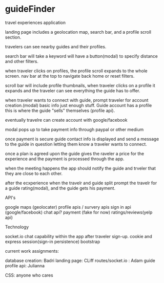 # guideFinder

travel experiences application

landing page includes a geolocation map,  search bar, and a profile scroll section.

travelers can see nearby guides and their profiles.

search bar will take a keyword will have a button(modal) to specify distance and other filters.

when traveler clicks on profiles, the profile scroll expands to the whole screen. nav bar at the top to navigate back home or reset filters.

scroll bar will include profile thumbnails, when traveler clicks on a profile it expands and the traveler can see everything the guide has to offer.

when traveler wants to connect with guide, prompt traveler for account creation.(modal)
basic info just enough stuff.
    Guide account has a profile this is where the guide "sells" themselves (profile api).

eventually travelre can create account with google/facebook

modal pops up to take payment info through paypal or other medium

once payment is secure guide contact info is displayed and send a message to the guide in question letting them know a traveler wants to connect.

once a plan is agreed upon the guide gives the raveler a price for the experience and the payment is processed through the app.

when the meeting happens the app should notify the guide and trveler that they are close to each other.

after the ecxperience when the travelr and guide split prompt the travelr for a guide rating(modal), and the guide gets his payment.

API's

google maps (geolocater)
profile apis / survery apis
sign in api (google/facebook)
chat api?
payment (fake for now)
ratings/reviews(yelp api)

Technology 

socket.io chat capability within the app after traveler sign-up.
cookie and express session(sign-in persistence)
bootstrap


current work assignments:

database creation: Badri
landing page: CLiff
routes/socket.io : Adam
guide profile api: Julianna

CSS: anyone who cares


 
 
 


